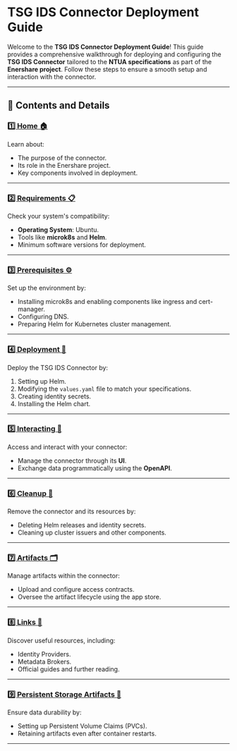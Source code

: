 # **TSG IDS Connector Deployment Guide**  
Welcome to the **TSG IDS Connector Deployment Guide**! This guide provides a comprehensive walkthrough for deploying and configuring the **TSG IDS Connector** tailored to the **NTUA specifications** as part of the **Enershare project**. Follow these steps to ensure a smooth setup and interaction with the connector.

---

## 📖 **Contents and Details**

### [1️⃣ Home 🏠](https://github.com/epu-ntua/enershare-tsg-connector-deployment-guide/wiki/1.-Home)  
Learn about:  
- The purpose of the connector.  
- Its role in the Enershare project.  
- Key components involved in deployment.  

---

### [2️⃣ Requirements 📋](https://github.com/epu-ntua/enershare-tsg-connector-deployment-guide/wiki/2.-Requirements)  
Check your system's compatibility:  
- **Operating System**: Ubuntu.  
- Tools like **microk8s** and **Helm**.  
- Minimum software versions for deployment.  

---

### [3️⃣ Prerequisites ⚙️](https://github.com/epu-ntua/enershare-tsg-connector-deployment-guide/wiki/3.-Prerequisites)  
Set up the environment by:  
- Installing microk8s and enabling components like ingress and cert-manager.  
- Configuring DNS.  
- Preparing Helm for Kubernetes cluster management.  

---

### [4️⃣ Deployment 🚀](https://github.com/epu-ntua/enershare-tsg-connector-deployment-guide/wiki/4.-Deployment)  
Deploy the TSG IDS Connector by:  
1. Setting up Helm.  
2. Modifying the `values.yaml` file to match your specifications.  
3. Creating identity secrets.  
4. Installing the Helm chart.  

---

### [5️⃣ Interacting 💬](https://github.com/epu-ntua/enershare-tsg-connector-deployment-guide/wiki/5.-Interacting)  
Access and interact with your connector:  
- Manage the connector through its **UI**.  
- Exchange data programmatically using the **OpenAPI**.  

---

### [6️⃣ Cleanup 🧹](https://github.com/epu-ntua/enershare-tsg-connector-deployment-guide/wiki/6.-Cleanup)  
Remove the connector and its resources by:  
- Deleting Helm releases and identity secrets.  
- Cleaning up cluster issuers and other components.  

---

### [7️⃣ Artifacts 🗂️](https://github.com/epu-ntua/enershare-tsg-connector-deployment-guide/wiki/Artifacts)  
Manage artifacts within the connector:  
- Upload and configure access contracts.  
- Oversee the artifact lifecycle using the app store.  

---

### [8️⃣ Links 🔗](https://github.com/epu-ntua/enershare-tsg-connector-deployment-guide/wiki/Links)  
Discover useful resources, including:  
- Identity Providers.  
- Metadata Brokers.  
- Official guides and further reading.  

---

### [9️⃣ Persistent Storage Artifacts 💾](https://github.com/epu-ntua/enershare-tsg-connector-deployment-guide/wiki/Persistent%20Storage%20Artifacts)  
Ensure data durability by:  
- Setting up Persistent Volume Claims (PVCs).  
- Retaining artifacts even after container restarts.  

---

